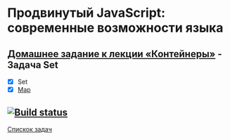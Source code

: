 # Продвинутый JavaScript: современные возможности языка
## [Домашнее задание к лекции «Контейнеры»](https://github.com/TomSG03/ajs-homeworks/tree/master/containers) - Задача Set
- [x] Set
- [x] [Map](https://github.com/TomSG03/ajs-homeworks-containers-map)

[![Build status](https://ci.appveyor.com/api/projects/status/ng8fbejadi72gs46?svg=true)](https://ci.appveyor.com/project/TomSG03/ajs-homeworks-containers-set)
---
[Спискок задач](https://github.com/TomSG03/ajs-homeworks-list)
